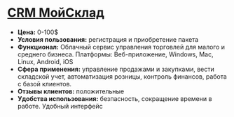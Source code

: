 # [CRM МойСклад](https://crmindex.ru/)
- **Цена:** 0-100$
- **Условия пользования:** регистрация и приобретение пакета
- **Функционал:** Облачный сервис управления торговлей для малого и среднего бизнеса. Платформы: Веб-приложение, Windows, Mac, Linux, Android, iOS
- **Сфера применения:** управление продажами и закупками, вести складской учет, автоматизация розницы, контроль финансов, работа с базой клиентов.
- **Отзывы клиентов:** положительные
- **Удобства использования:** безпасность, сокращение времени в работе. Удобный интерфейc
